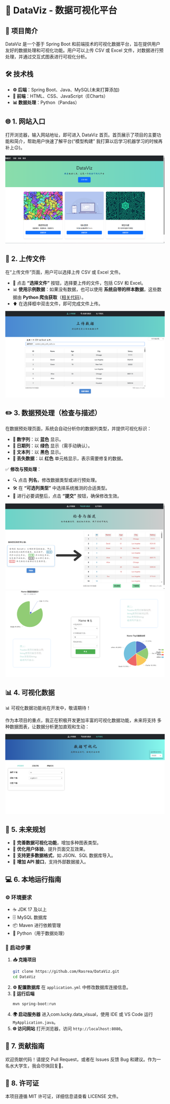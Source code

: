 # 🚀 DataViz - 数据可视化平台

## 📌 项目简介
DataViz 是一个基于 Spring Boot 和前端技术的可视化数据平台，旨在提供用户友好的数据处理和可视化功能。用户可以上传 CSV 或 Excel 文件，对数据进行预处理，并通过交互式图表进行可视化分析。

## 🛠 技术栈
- **⚙️ 后端**：Spring Boot、Java、MySQL(未来打算添加)
- **🎨 前端**：HTML、CSS、JavaScript（ECharts）
- **📊 数据处理**：Python（Pandas）

## 🌐 1. 网站入口
打开浏览器，输入网站地址，即可进入 DataViz 首页。首页展示了项目的主要功能和简介，帮助用户快速了解平台(“模型构建” 我打算以后学习机器学习的时候再补上😉)。

![网站入口](images/DataViz.png)

## 📂 2. 上传文件
在“上传文件”页面，用户可以选择上传 CSV 或 Excel 文件。
- 📎 点击 **“选择文件”** 按钮，选择要上传的文件，包括 CSV 和 Excel。
- 📊 **使用示例数据**：如果没有数据，也可以使用 **系统自带的样本数据**，这些数据由 **Python 爬虫获取**（[相关代码](https://github.com/Rasrea/python-spider)）。
- ⬆️ 在选择框中双击文件，即可完成文件上传。

![上传文件](images/upload.png)

## ✏️ 3. 数据预处理（检查与描述）
在数据预处理页面，系统会自动分析你的数据列类型，并提供可视化标识：
- **📘 数字列**：以 **蓝色** 显示。
- **📗 日期列**：以 **绿色** 显示（需手动确认）。
- **🖤 文本列**：以 **黑色** 显示。
- **🔴 丢失数据**：以 **红色** 单元格显示，表示需要修复的数据。

✅ **修改与预处理**：
- 🔍 点击 **列名**，修改数据类型或进行预处理。
- 🛠 在 **“可选列类型”** 中选择系统推测的合适类型。
- 💾 进行必要调整后，点击 **“提交”** 按钮，确保修改生效。

![数据预处理](images/check.png)
![操作页面](images/operation.png)

## 📊 4. 可视化数据
📊 可视化数据功能尚在开发中，敬请期待！

作为本项目的重点，我正在积极开发更加丰富的可视化数据功能，未来将支持 多种数据图表，让数据分析更加直观和生动：

![可视化数据](images/visualize.png)

## 🎯 5. 未来规划
- 🚀 **完善数据可视化功能**，增加多种图表类型。
- 🎨 **优化用户体验**，提升页面交互效果。
- 🔄 **支持更多数据格式**，如 JSON、SQL 数据库导入。
- 🔗 **增加 API 接口**，支持外部数据接入。

## 💻 6. 本地运行指南
### ⚙️ 环境要求
- ☕ JDK 17 及以上
- 🗄 MySQL 数据库
- 📦 Maven 进行依赖管理
- 🐍 Python（用于数据处理）

### 🚀 启动步骤
1. **📥 克隆项目**
   ```bash
   git clone https://github.com/Rasrea/DataViz.git
   cd DataViz
   ```
2. **⚙️ 配置数据库**
   在 `application.yml` 中修改数据库连接信息。
3. **🔧 运行后端**
   ```bash
   mvn spring-boot:run
   ```
4. **🌍 启动服务器**
   进入com.lucky.data_visual，使用 IDE 或 VS Code 运行 `MyApplication.java`。
5. **🌐 访问网站**
   打开浏览器，访问 `http://localhost:8080`。

## 🤝 7. 贡献指南
欢迎贡献代码！请提交 Pull Request，或者在 Issues 反馈 Bug 和建议。作为一名水大学生，我会尽快回复🤥。

## 📜 8. 许可证
本项目遵循 MIT 许可证，详细信息请查看 LICENSE 文件。

